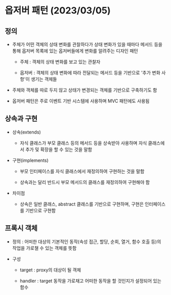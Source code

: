 # 옵저버 패턴 (2023/03/05)

## 정의

- 주체가 어떤 객체의 상태 변화를 관찰하다가 상태 변화가 있을 때마다 메서드 등을 통해 옵저버 목록에 있는 옵저버들에게 변화를 알려주는 디자인 패턴
  
  - 주체 : 객체의 상태 변화를 보고 있는 관찰자
  
  - 옵저버 : 객체의 상태 변화에 따라 전달되는 메서드 등을 기반으로 '추가 변화 사항'이 생기는 객체들

- 주체와 객체를 따로 두지 않고 상태가 변경되는 객체를 기반으로 구축하기도 함

- 옵저버 패턴은 주로 이벤트 기반 시스템에 사용하며 MVC 패턴에도 사용됨

## 상속과 구현

- 상속(extends)
  
  - 자식 클래스가 부모 클래스 등의 메서드 등을 상속받아 사용하며 자식 클래스에서 추가 및 확장을 할 수 있는 것을 말함

- 구현(implements)
  
  - 부모 인터페이스를 자식 클래스에서 재정의하여 구현하는 것을 말함
  
  - 상속과는 달리 반드시 부모 메서드의 클래스를 재정의하여 구현해야 함

- 차이점
  
  - 상속은 일반 클래스, abstract 클래스를 기반으로 구현하며, 구현은 인터페이스를 기반으로 구현함

## 프록시 객체

- 정의 : 어떠한 대상의 기본적인 동작(속성 접근, 할당, 순회, 열거, 함수 호출 등)의 작업을 가로챌 수 있는 객체를 뜻함

- 구성
  
  - target : proxy의 대상이 될 객체
  
  - handler : target 동작을 가로채고 어떠한 동작을 할 것인지가 설정되어 있는 함수
